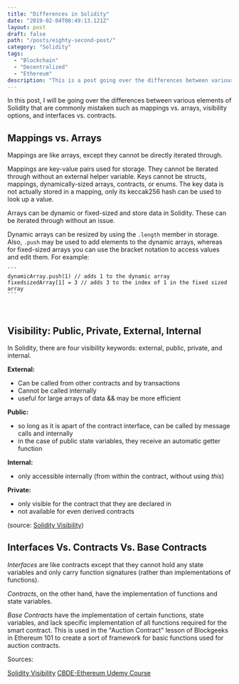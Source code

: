 ```yaml
---
title: "Differences in Solidity"
date: "2019-02-04T08:49:13.121Z"
layout: post
draft: false
path: "/posts/eighty-second-post/"
category: "Solidity"
tags:
  - "Blockchain"
  - "Decentralized"
  - "Ethereum"
description: "This is a post going over the differences between various elements of Solidity that are commonly mistaken such as mappings vs. arrays, visibility options, and interfaces vs. contracts."
---
```


In this post, I will be going over the differences between various elements of Solidity that are commonly mistaken such as mappings vs. arrays, visibility options, and interfaces vs. contracts.

## Mappings vs. Arrays

Mappings are like arrays, except they cannot be directly iterated through. 

Mappings are key-value pairs used for storage. They cannot be iterated through without an external helper variable. Keys cannot be structs, mappings, dynamically-sized arrays, contracts, or enums. The key data is not actually stored in a mapping, only its keccak256 hash can be used to look up a value. 

Arrays can be dynamic or fixed-sized and store data in Solidity. These can be iterated through without an issue. 

Dynamic arrays can be resized by using the `.length` member in storage. Also, `.push` may be used to add elements to the dynamic arrays, whereas for fixed-sized arrays you can use the bracket notation to access values and edit them. For example: <br>

    ```
    dynamicArray.push(1) // adds 1 to the dynamic array
    fixedsizedArray[1] = 3 // adds 3 to the index of 1 in the fixed sized array
    ```
<br>

## Visibility: Public, Private, External, Internal

In Solidity, there are four visibility keywords: external, public, private, and internal. <br>

<strong>External:</strong> <br>
- Can be called from other contracts and by transactions <br>
- Cannot be called internally<br>
- useful for large arrays of data && may be more efficient<br>

<strong>Public:</strong><br>
- so long as it is apart of the contract interface, can be called by message calls and internally<br>
- in the case of public state variables, they receive an automatic getter function <br>

<strong>Internal:</strong><br>
- only accessible internally (from within the contract, without using <em>this</em>)<br>

<strong>Private:</strong><br>
- only visible for the contract that they are declared in<br>
- not available for even derived contracts<br>

(source: [Solidity Visibility](https://www.bitdegree.org/learn/solidity-visibility-and-getters)) 

## Interfaces Vs. Contracts Vs. Base Contracts

<em>Interfaces</em> are like contracts except that they cannot hold any state variables and only carry function signatures (rather than implementations of functions). 

<em>Contracts</em>, on the other hand, have the implementation of functions and state variables. 

<em>Base Contracts</em> have the implementation of certain functions, state variables, and lack specific implementation of all functions required for the smart contract. This is used in the "Auction Contract" lesson of Blockgeeks in Ethereum 101 to create a sort of framework for basic functions used for auction contracts. 

Sources: 

[Solidity Visibility](https://www.bitdegree.org/learn/solidity-visibility-and-getters)
[CBDE-Ethereum Udemy Course](https://www.udemy.com/ethereum-blockchain-certification/learn/v4/t/lecture/10172644?start=0)

